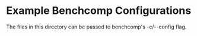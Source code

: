 Example Benchcomp Configurations
================================

The files in this directory can be passed to benchcomp's -c/--config flag.
